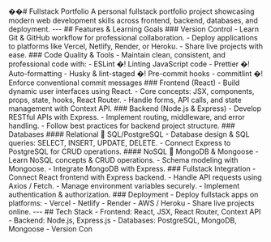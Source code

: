 ��#   F u l l s t a c k   P o r t f o l i o     
 
 
 
 A   p e r s o n a l   f u l l s t a c k   p o r t f o l i o   p r o j e c t   s h o w c a s i n g   m o d e r n   w e b   d e v e l o p m e n t   s k i l l s   a c r o s s   f r o n t e n d ,   b a c k e n d ,   d a t a b a s e s ,   a n d   d e p l o y m e n t .     
 
 
 
 - - - 
 
 
 
 # #   F e a t u r e s   &   L e a r n i n g   G o a l s     
 
 
 
 # # #   V e r s i o n   C o n t r o l     
 
 -   L e a r n   G i t   &   G i t H u b   w o r k f l o w   f o r   p r o f e s s i o n a l   c o l l a b o r a t i o n .     
 
 -   D e p l o y   a p p l i c a t i o n s   t o   p l a t f o r m s   l i k e   V e r c e l ,   N e t l i f y ,   R e n d e r ,   o r   H e r o k u .     
 
 -   S h a r e   l i v e   p r o j e c t s   w i t h   e a s e .     
 
 
 
 # # #   C o d e   Q u a l i t y   &   T o o l s     
 
 -   M a i n t a i n   c l e a n ,   c o n s i s t e n t ,   a n d   p r o f e s s i o n a l   c o d e   w i t h :     
 
     -   E S L i n t   �!  L i n t i n g   J a v a S c r i p t   c o d e     
 
     -   P r e t t i e r   �!  A u t o - f o r m a t t i n g     
 
     -   H u s k y   &   l i n t - s t a g e d   �!  P r e - c o m m i t   h o o k s     
 
     -   c o m m i t l i n t   �!  E n f o r c e   c o n v e n t i o n a l   c o m m i t   m e s s a g e s     
 
 
 
 # # #   F r o n t e n d   ( R e a c t )     
 
 -   B u i l d   d y n a m i c   u s e r   i n t e r f a c e s   u s i n g   R e a c t .     
 
 -   C o r e   c o n c e p t s :   J S X ,   c o m p o n e n t s ,   p r o p s ,   s t a t e ,   h o o k s ,   R e a c t   R o u t e r .     
 
 -   H a n d l e   f o r m s ,   A P I   c a l l s ,   a n d   s t a t e   m a n a g e m e n t   w i t h   C o n t e x t   A P I .     
 
 
 
 # # #   B a c k e n d   ( N o d e . j s   &   E x p r e s s )     
 
 -   D e v e l o p   R E S T f u l   A P I s   w i t h   E x p r e s s .     
 
 -   I m p l e m e n t   r o u t i n g ,   m i d d l e w a r e ,   a n d   e r r o r   h a n d l i n g .     
 
 -   F o l l o w   b e s t   p r a c t i c e s   f o r   b a c k e n d   p r o j e c t   s t r u c t u r e .     
 
 
 
 # # #   D a t a b a s e s     
 
 
 
 # # # #   R e l a t i o n a l     S Q L / P o s t g r e S Q L     
 
 -   D a t a b a s e   d e s i g n   &   S Q L   q u e r i e s :   S E L E C T ,   I N S E R T ,   U P D A T E ,   D E L E T E .     
 
 -   C o n n e c t   E x p r e s s   t o   P o s t g r e S Q L   f o r   C R U D   o p e r a t i o n s .     
 
 
 
 # # # #   N o S Q L     M o n g o D B   &   M o n g o o s e     
 
 -   L e a r n   N o S Q L   c o n c e p t s   &   C R U D   o p e r a t i o n s .     
 
 -   S c h e m a   m o d e l i n g   w i t h   M o n g o o s e .     
 
 -   I n t e g r a t e   M o n g o D B   w i t h   E x p r e s s .     
 
 
 
 # # #   F u l l s t a c k   I n t e g r a t i o n     
 
 -   C o n n e c t   R e a c t   f r o n t e n d   w i t h   E x p r e s s   b a c k e n d .     
 
 -   H a n d l e   A P I   r e q u e s t s   u s i n g   A x i o s   /   F e t c h .     
 
 -   M a n a g e   e n v i r o n m e n t   v a r i a b l e s   s e c u r e l y .     
 
 -   I m p l e m e n t   a u t h e n t i c a t i o n   &   a u t h o r i z a t i o n .     
 
 
 
 # # #   D e p l o y m e n t     
 
 -   D e p l o y   f u l l s t a c k   a p p s   o n   p l a t f o r m s :     
 
     -   V e r c e l     
 
     -   N e t l i f y     
 
     -   R e n d e r     
 
     -   A W S   /   H e r o k u     
 
 -   S h a r e   l i v e   p r o j e c t s   o n l i n e .     
 
 
 
 - - - 
 
 
 
 # #   T e c h   S t a c k     
 
 -   F r o n t e n d :   R e a c t ,   J S X ,   R e a c t   R o u t e r ,   C o n t e x t   A P I     
 
 -   B a c k e n d :   N o d e . j s ,   E x p r e s s . j s     
 
 -   D a t a b a s e s :   P o s t g r e S Q L ,   M o n g o D B ,   M o n g o o s e     
 
 -   V e r s i o n   C o n 
 
 
